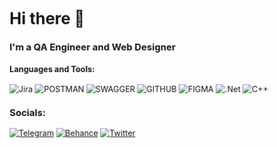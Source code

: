 # Hi there 👋
### I'm a QA Engineer and Web Designer



#### Languages and Tools:
![Jira](https://img.shields.io/badge/-Jira-090909?style=for-the-badge&logo=jira&logoColor=47C5FB)
![POSTMAN](https://img.shields.io/badge/-POSTMAN-090909?style=for-the-badge&logo=postman&logoColor=#FF6C37)
![SWAGGER](https://img.shields.io/badge/-SWAGGER-090909?style=for-the-badge&logo=swagger&logoColor=#85EA2D)
![GITHUB](https://img.shields.io/badge/-GitHub-090909?style=for-the-badge&logo=GitHub&logoColor=#181717)
![FIGMA](https://img.shields.io/badge/-FIGMA-090909?style=for-the-badge&logo=figma&logoColor=#F24E1E)
![.Net](https://img.shields.io/badge/-Framework-090909?style=for-the-badge&logo=.net&logoColor=E5D3FF)
![C++](https://img.shields.io/badge/-C++-090909?style=for-the-badge&logo=C%2b%2b&logoColor=6296CC)

### Socials:
[![Telegram](https://img.shields.io/badge/-Telegram-090909?style=for-the-badge&logo=telegram&logoColor=27A0D9)](https://t.me/the_cybermania)
[![Behance](https://img.shields.io/badge/-Behance-090909?style=for-the-badge&logo=telegram&logoColor=#1769FF)](https://www.behance.net/dmitrySHDS)
[![Twitter](https://img.shields.io/badge/-Twitter-090909?style=for-the-badge&logo=Twitter&logoColor=1C9DEB)](https://twitter.com/alexeyshpavda)

